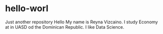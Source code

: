 # hello-worl
Just another repository
Hello
My name is Reyna Vizcaino. I study Economy at in UASD od the Dominican Republic. 
I like Data Science.
